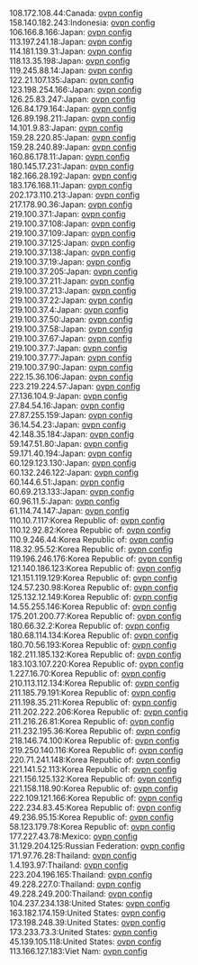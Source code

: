 108.172.108.44:Canada: [ovpn config](vpn/108_172_108_44.ovpn)  
158.140.182.243:Indonesia: [ovpn config](vpn/158_140_182_243.ovpn)  
106.166.8.166:Japan: [ovpn config](vpn/106_166_8_166.ovpn)  
113.197.241.18:Japan: [ovpn config](vpn/113_197_241_18.ovpn)  
114.181.139.31:Japan: [ovpn config](vpn/114_181_139_31.ovpn)  
118.13.35.198:Japan: [ovpn config](vpn/118_13_35_198.ovpn)  
119.245.88.14:Japan: [ovpn config](vpn/119_245_88_14.ovpn)  
122.21.107.135:Japan: [ovpn config](vpn/122_21_107_135.ovpn)  
123.198.254.166:Japan: [ovpn config](vpn/123_198_254_166.ovpn)  
126.25.83.247:Japan: [ovpn config](vpn/126_25_83_247.ovpn)  
126.84.179.164:Japan: [ovpn config](vpn/126_84_179_164.ovpn)  
126.89.198.211:Japan: [ovpn config](vpn/126_89_198_211.ovpn)  
14.101.9.83:Japan: [ovpn config](vpn/14_101_9_83.ovpn)  
159.28.220.85:Japan: [ovpn config](vpn/159_28_220_85.ovpn)  
159.28.240.89:Japan: [ovpn config](vpn/159_28_240_89.ovpn)  
160.86.178.11:Japan: [ovpn config](vpn/160_86_178_11.ovpn)  
180.145.17.231:Japan: [ovpn config](vpn/180_145_17_231.ovpn)  
182.166.28.192:Japan: [ovpn config](vpn/182_166_28_192.ovpn)  
183.176.168.11:Japan: [ovpn config](vpn/183_176_168_11.ovpn)  
202.173.110.213:Japan: [ovpn config](vpn/202_173_110_213.ovpn)  
217.178.90.36:Japan: [ovpn config](vpn/217_178_90_36.ovpn)  
219.100.37.1:Japan: [ovpn config](vpn/219_100_37_1.ovpn)  
219.100.37.108:Japan: [ovpn config](vpn/219_100_37_108.ovpn)  
219.100.37.109:Japan: [ovpn config](vpn/219_100_37_109.ovpn)  
219.100.37.125:Japan: [ovpn config](vpn/219_100_37_125.ovpn)  
219.100.37.138:Japan: [ovpn config](vpn/219_100_37_138.ovpn)  
219.100.37.19:Japan: [ovpn config](vpn/219_100_37_19.ovpn)  
219.100.37.205:Japan: [ovpn config](vpn/219_100_37_205.ovpn)  
219.100.37.211:Japan: [ovpn config](vpn/219_100_37_211.ovpn)  
219.100.37.213:Japan: [ovpn config](vpn/219_100_37_213.ovpn)  
219.100.37.22:Japan: [ovpn config](vpn/219_100_37_22.ovpn)  
219.100.37.4:Japan: [ovpn config](vpn/219_100_37_4.ovpn)  
219.100.37.50:Japan: [ovpn config](vpn/219_100_37_50.ovpn)  
219.100.37.58:Japan: [ovpn config](vpn/219_100_37_58.ovpn)  
219.100.37.67:Japan: [ovpn config](vpn/219_100_37_67.ovpn)  
219.100.37.7:Japan: [ovpn config](vpn/219_100_37_7.ovpn)  
219.100.37.77:Japan: [ovpn config](vpn/219_100_37_77.ovpn)  
219.100.37.90:Japan: [ovpn config](vpn/219_100_37_90.ovpn)  
222.15.36.106:Japan: [ovpn config](vpn/222_15_36_106.ovpn)  
223.219.224.57:Japan: [ovpn config](vpn/223_219_224_57.ovpn)  
27.136.104.9:Japan: [ovpn config](vpn/27_136_104_9.ovpn)  
27.84.54.16:Japan: [ovpn config](vpn/27_84_54_16.ovpn)  
27.87.255.159:Japan: [ovpn config](vpn/27_87_255_159.ovpn)  
36.14.54.23:Japan: [ovpn config](vpn/36_14_54_23.ovpn)  
42.148.35.184:Japan: [ovpn config](vpn/42_148_35_184.ovpn)  
59.147.51.80:Japan: [ovpn config](vpn/59_147_51_80.ovpn)  
59.171.40.194:Japan: [ovpn config](vpn/59_171_40_194.ovpn)  
60.129.123.130:Japan: [ovpn config](vpn/60_129_123_130.ovpn)  
60.132.246.122:Japan: [ovpn config](vpn/60_132_246_122.ovpn)  
60.144.6.51:Japan: [ovpn config](vpn/60_144_6_51.ovpn)  
60.69.213.133:Japan: [ovpn config](vpn/60_69_213_133.ovpn)  
60.96.11.5:Japan: [ovpn config](vpn/60_96_11_5.ovpn)  
61.114.74.147:Japan: [ovpn config](vpn/61_114_74_147.ovpn)  
110.10.7.117:Korea Republic of: [ovpn config](vpn/110_10_7_117.ovpn)  
110.12.92.82:Korea Republic of: [ovpn config](vpn/110_12_92_82.ovpn)  
110.9.246.44:Korea Republic of: [ovpn config](vpn/110_9_246_44.ovpn)  
118.32.95.52:Korea Republic of: [ovpn config](vpn/118_32_95_52.ovpn)  
119.196.246.176:Korea Republic of: [ovpn config](vpn/119_196_246_176.ovpn)  
121.140.186.123:Korea Republic of: [ovpn config](vpn/121_140_186_123.ovpn)  
121.151.119.129:Korea Republic of: [ovpn config](vpn/121_151_119_129.ovpn)  
124.57.230.98:Korea Republic of: [ovpn config](vpn/124_57_230_98.ovpn)  
125.132.12.149:Korea Republic of: [ovpn config](vpn/125_132_12_149.ovpn)  
14.55.255.146:Korea Republic of: [ovpn config](vpn/14_55_255_146.ovpn)  
175.201.200.77:Korea Republic of: [ovpn config](vpn/175_201_200_77.ovpn)  
180.66.32.2:Korea Republic of: [ovpn config](vpn/180_66_32_2.ovpn)  
180.68.114.134:Korea Republic of: [ovpn config](vpn/180_68_114_134.ovpn)  
180.70.56.193:Korea Republic of: [ovpn config](vpn/180_70_56_193.ovpn)  
182.211.185.132:Korea Republic of: [ovpn config](vpn/182_211_185_132.ovpn)  
183.103.107.220:Korea Republic of: [ovpn config](vpn/183_103_107_220.ovpn)  
1.227.16.70:Korea Republic of: [ovpn config](vpn/1_227_16_70.ovpn)  
210.113.112.134:Korea Republic of: [ovpn config](vpn/210_113_112_134.ovpn)  
211.185.79.191:Korea Republic of: [ovpn config](vpn/211_185_79_191.ovpn)  
211.198.35.211:Korea Republic of: [ovpn config](vpn/211_198_35_211.ovpn)  
211.202.222.206:Korea Republic of: [ovpn config](vpn/211_202_222_206.ovpn)  
211.216.26.81:Korea Republic of: [ovpn config](vpn/211_216_26_81.ovpn)  
211.232.195.36:Korea Republic of: [ovpn config](vpn/211_232_195_36.ovpn)  
218.146.74.100:Korea Republic of: [ovpn config](vpn/218_146_74_100.ovpn)  
219.250.140.116:Korea Republic of: [ovpn config](vpn/219_250_140_116.ovpn)  
220.71.241.148:Korea Republic of: [ovpn config](vpn/220_71_241_148.ovpn)  
221.141.52.113:Korea Republic of: [ovpn config](vpn/221_141_52_113.ovpn)  
221.156.125.132:Korea Republic of: [ovpn config](vpn/221_156_125_132.ovpn)  
221.158.118.90:Korea Republic of: [ovpn config](vpn/221_158_118_90.ovpn)  
222.109.121.166:Korea Republic of: [ovpn config](vpn/222_109_121_166.ovpn)  
222.234.83.45:Korea Republic of: [ovpn config](vpn/222_234_83_45.ovpn)  
49.236.95.15:Korea Republic of: [ovpn config](vpn/49_236_95_15.ovpn)  
58.123.179.78:Korea Republic of: [ovpn config](vpn/58_123_179_78.ovpn)  
177.227.43.78:Mexico: [ovpn config](vpn/177_227_43_78.ovpn)  
31.129.204.125:Russian Federation: [ovpn config](vpn/31_129_204_125.ovpn)  
171.97.76.28:Thailand: [ovpn config](vpn/171_97_76_28.ovpn)  
1.4.193.97:Thailand: [ovpn config](vpn/1_4_193_97.ovpn)  
223.204.196.165:Thailand: [ovpn config](vpn/223_204_196_165.ovpn)  
49.228.227.0:Thailand: [ovpn config](vpn/49_228_227_0.ovpn)  
49.228.249.200:Thailand: [ovpn config](vpn/49_228_249_200.ovpn)  
104.237.234.138:United States: [ovpn config](vpn/104_237_234_138.ovpn)  
163.182.174.159:United States: [ovpn config](vpn/163_182_174_159.ovpn)  
173.198.248.39:United States: [ovpn config](vpn/173_198_248_39.ovpn)  
173.233.73.3:United States: [ovpn config](vpn/173_233_73_3.ovpn)  
45.139.105.118:United States: [ovpn config](vpn/45_139_105_118.ovpn)  
113.166.127.183:Viet Nam: [ovpn config](vpn/113_166_127_183.ovpn)  
